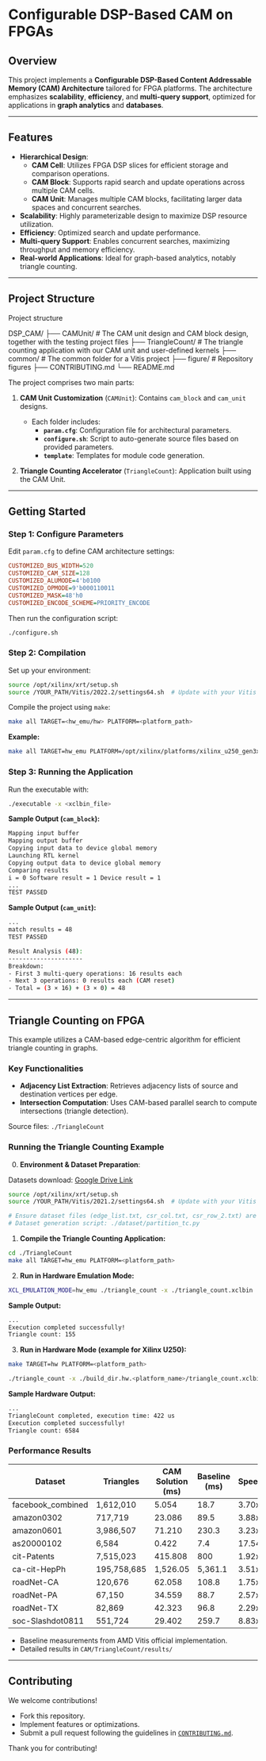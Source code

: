 # Configurable DSP-Based CAM on FPGAs

## Overview

This project implements a **Configurable DSP-Based Content Addressable Memory (CAM) Architecture** tailored for FPGA platforms. The architecture emphasizes **scalability**, **efficiency**, and **multi-query support**, optimized for applications in **graph analytics** and **databases**.

---

## Features

- **Hierarchical Design**:
  - **CAM Cell**: Utilizes FPGA DSP slices for efficient storage and comparison operations.
  - **CAM Block**: Supports rapid search and update operations across multiple CAM cells.
  - **CAM Unit**: Manages multiple CAM blocks, facilitating larger data spaces and concurrent searches.
- **Scalability**: Highly parameterizable design to maximize DSP resource utilization.
- **Efficiency**: Optimized search and update performance.
- **Multi-query Support**: Enables concurrent searches, maximizing throughput and memory efficiency.
- **Real-world Applications**: Ideal for graph-based analytics, notably triangle counting.

---

## Project Structure

Project structure

DSP_CAM/
├── CAMUnit/                 # The CAM unit design and CAM block design, together with the testing project files
├── TriangleCount/           # The triangle counting application with our CAM unit and user-defined kernels
├── common/                  # The common folder for a Vitis project
├── figure/                  # Repository figures
├── CONTRIBUTING.md
└── README.md

The project comprises two main parts:

1. **CAM Unit Customization** (`CAMUnit`): Contains `cam_block` and `cam_unit` designs.
   - Each folder includes:
     - **`param.cfg`**: Configuration file for architectural parameters.
     - **`configure.sh`**: Script to auto-generate source files based on provided parameters.
     - **`template`**: Templates for module code generation.

2. **Triangle Counting Accelerator** (`TriangleCount`): Application built using the CAM Unit.

---

## Getting Started

### Step 1: Configure Parameters

Edit `param.cfg` to define CAM architecture settings:

```cfg
CUSTOMIZED_BUS_WIDTH=520
CUSTOMIZED_CAM_SIZE=128
CUSTOMIZED_ALUMODE=4'b0100
CUSTOMIZED_OPMODE=9'b000110011
CUSTOMIZED_MASK=48'h0
CUSTOMIZED_ENCODE_SCHEME=PRIORITY_ENCODE
```

Then run the configuration script:

```bash
./configure.sh
```

### Step 2: Compilation

Set up your environment:

```bash
source /opt/xilinx/xrt/setup.sh
source /YOUR_PATH/Vitis/2022.2/settings64.sh  # Update with your Vitis path
```

Compile the project using `make`:

```bash
make all TARGET=<hw_emu/hw> PLATFORM=<platform_path>
```

**Example:**

```bash
make all TARGET=hw_emu PLATFORM=/opt/xilinx/platforms/xilinx_u250_gen3x16_xdma_3_1_202020_1/xilinx_u250_gen3x16_xdma_3_1_202020_1.xpfm
```

### Step 3: Running the Application

Run the executable with:

```bash
./executable -x <xclbin_file>
```

**Sample Output (`cam_block`):**

```bash
Mapping input buffer
Mapping output buffer
Copying input data to device global memory
Launching RTL kernel
Copying output data to device global memory
Comparing results
i = 0 Software result = 1 Device result = 1
...
TEST PASSED
```

**Sample Output (`cam_unit`):**

```bash
...
match results = 48
TEST PASSED

Result Analysis (48):
---------------------
Breakdown:
- First 3 multi-query operations: 16 results each
- Next 3 operations: 0 results each (CAM reset)
- Total = (3 × 16) + (3 × 0) = 48
```

---
## Triangle Counting on FPGA

This example utilizes a CAM-based edge-centric algorithm for efficient triangle counting in graphs.

### Key Functionalities

- **Adjacency List Extraction**: Retrieves adjacency lists of source and destination vertices per edge.
- **Intersection Computation**: Uses CAM-based parallel search to compute intersections (triangle detection).

Source files: `./TriangleCount`

### Running the Triangle Counting Example

0. **Environment & Dataset Preparation**:

Datasets download: [Google Drive Link](https://drive.google.com/drive/folders/10qyk-ASlPxW-PwoP_6kM_AAGgDlgJRGb?usp=drive_link)

```bash
source /opt/xilinx/xrt/setup.sh
source /YOUR_PATH/Vitis/2021.2/settings64.sh  # Update with your Vitis path

# Ensure dataset files (edge_list.txt, csr_col.txt, csr_row_2.txt) are in ./TriangleCount/dataset/
# Dataset generation script: ./dataset/partition_tc.py
```

1. **Compile the Triangle Counting Application:**

```bash
cd ./TriangleCount
make all TARGET=hw_emu PLATFORM=<platform_path>
```

2. **Run in Hardware Emulation Mode:**

```bash
XCL_EMULATION_MODE=hw_emu ./triangle_count -x ./triangle_count.xclbin
```

**Sample Output:**

```bash
...
Execution completed successfully!
Triangle count: 155
```

3. **Run in Hardware Mode (example for Xilinx U250):**

```bash
make TARGET=hw PLATFORM=<platform_path>

./triangle_count -x ./build_dir.hw.<platform_name>/triangle_count.xclbin -s ./dataset/as20000102
```

**Sample Hardware Output:**

```bash
...
TriangleCount completed, execution time: 422 us
Execution completed successfully!
Triangle count: 6584
```

### Performance Results

| Dataset             | Triangles    | CAM Solution (ms) | Baseline (ms) | Speedup |
|---------------------|--------------|-------------------|---------------|---------|
| facebook_combined   | 1,612,010    | 5.054             | 18.7          | 3.70x   |
| amazon0302          | 717,719      | 23.086            | 89.5          | 3.88x   |
| amazon0601          | 3,986,507    | 71.210            | 230.3         | 3.23x   |
| as20000102          | 6,584        | 0.422             | 7.4           | 17.54x  |
| cit-Patents         | 7,515,023    | 415.808           | 800           | 1.92x   |
| ca-cit-HepPh        | 195,758,685  | 1,526.05          | 5,361.1       | 3.51x   |
| roadNet-CA          | 120,676      | 62.058            | 108.8         | 1.75x   |
| roadNet-PA          | 67,150       | 34.559            | 88.7          | 2.57x   |
| roadNet-TX          | 82,869       | 42.323            | 96.8          | 2.29x   |
| soc-Slashdot0811    | 551,724      | 29.402            | 259.7         | 8.83x   |

- Baseline measurements from AMD Vitis official implementation.
- Detailed results in `CAM/TriangleCount/results/`

---

## Contributing

We welcome contributions!

- Fork this repository.
- Implement features or optimizations.
- Submit a pull request following the guidelines in [`CONTRIBUTING.md`](./CONTRIBUTING.md).

Thank you for contributing!